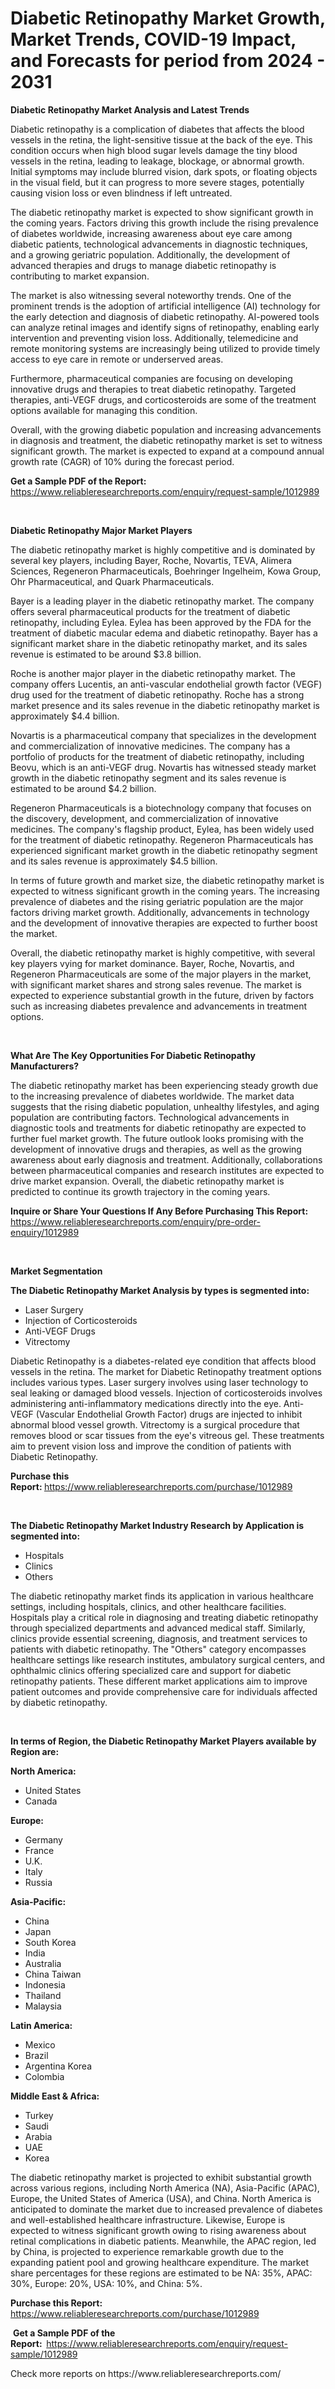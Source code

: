 <p><h1>Diabetic Retinopathy Market Growth, Market Trends, COVID-19 Impact, and Forecasts for period from 2024 - 2031</h1></p><p><strong>Diabetic Retinopathy Market Analysis and Latest Trends</strong></p>
<p><p>Diabetic retinopathy is a complication of diabetes that affects the blood vessels in the retina, the light-sensitive tissue at the back of the eye. This condition occurs when high blood sugar levels damage the tiny blood vessels in the retina, leading to leakage, blockage, or abnormal growth. Initial symptoms may include blurred vision, dark spots, or floating objects in the visual field, but it can progress to more severe stages, potentially causing vision loss or even blindness if left untreated.</p><p>The diabetic retinopathy market is expected to show significant growth in the coming years. Factors driving this growth include the rising prevalence of diabetes worldwide, increasing awareness about eye care among diabetic patients, technological advancements in diagnostic techniques, and a growing geriatric population. Additionally, the development of advanced therapies and drugs to manage diabetic retinopathy is contributing to market expansion.</p><p>The market is also witnessing several noteworthy trends. One of the prominent trends is the adoption of artificial intelligence (AI) technology for the early detection and diagnosis of diabetic retinopathy. AI-powered tools can analyze retinal images and identify signs of retinopathy, enabling early intervention and preventing vision loss. Additionally, telemedicine and remote monitoring systems are increasingly being utilized to provide timely access to eye care in remote or underserved areas.</p><p>Furthermore, pharmaceutical companies are focusing on developing innovative drugs and therapies to treat diabetic retinopathy. Targeted therapies, anti-VEGF drugs, and corticosteroids are some of the treatment options available for managing this condition.</p><p>Overall, with the growing diabetic population and increasing advancements in diagnosis and treatment, the diabetic retinopathy market is set to witness significant growth. The market is expected to expand at a compound annual growth rate (CAGR) of 10% during the forecast period.</p></p>
<p><strong>Get a Sample PDF of the Report:&nbsp;</strong> <a href="https://www.reliableresearchreports.com/enquiry/request-sample/1012989">https://www.reliableresearchreports.com/enquiry/request-sample/1012989</a></p>
<p>&nbsp;</p>
<p><strong>Diabetic Retinopathy Major Market Players</strong></p>
<p><p>The diabetic retinopathy market is highly competitive and is dominated by several key players, including Bayer, Roche, Novartis, TEVA, Alimera Sciences, Regeneron Pharmaceuticals, Boehringer Ingelheim, Kowa Group, Ohr Pharmaceutical, and Quark Pharmaceuticals.</p><p>Bayer is a leading player in the diabetic retinopathy market. The company offers several pharmaceutical products for the treatment of diabetic retinopathy, including Eylea. Eylea has been approved by the FDA for the treatment of diabetic macular edema and diabetic retinopathy. Bayer has a significant market share in the diabetic retinopathy market, and its sales revenue is estimated to be around $3.8 billion.</p><p>Roche is another major player in the diabetic retinopathy market. The company offers Lucentis, an anti-vascular endothelial growth factor (VEGF) drug used for the treatment of diabetic retinopathy. Roche has a strong market presence and its sales revenue in the diabetic retinopathy market is approximately $4.4 billion.</p><p>Novartis is a pharmaceutical company that specializes in the development and commercialization of innovative medicines. The company has a portfolio of products for the treatment of diabetic retinopathy, including Beovu, which is an anti-VEGF drug. Novartis has witnessed steady market growth in the diabetic retinopathy segment and its sales revenue is estimated to be around $4.2 billion.</p><p>Regeneron Pharmaceuticals is a biotechnology company that focuses on the discovery, development, and commercialization of innovative medicines. The company's flagship product, Eylea, has been widely used for the treatment of diabetic retinopathy. Regeneron Pharmaceuticals has experienced significant market growth in the diabetic retinopathy segment and its sales revenue is approximately $4.5 billion.</p><p>In terms of future growth and market size, the diabetic retinopathy market is expected to witness significant growth in the coming years. The increasing prevalence of diabetes and the rising geriatric population are the major factors driving market growth. Additionally, advancements in technology and the development of innovative therapies are expected to further boost the market.</p><p>Overall, the diabetic retinopathy market is highly competitive, with several key players vying for market dominance. Bayer, Roche, Novartis, and Regeneron Pharmaceuticals are some of the major players in the market, with significant market shares and strong sales revenue. The market is expected to experience substantial growth in the future, driven by factors such as increasing diabetes prevalence and advancements in treatment options.</p></p>
<p>&nbsp;</p>
<p><strong>What Are The Key Opportunities For Diabetic Retinopathy Manufacturers?</strong></p>
<p><p>The diabetic retinopathy market has been experiencing steady growth due to the increasing prevalence of diabetes worldwide. The market data suggests that the rising diabetic population, unhealthy lifestyles, and aging population are contributing factors. Technological advancements in diagnostic tools and treatments for diabetic retinopathy are expected to further fuel market growth. The future outlook looks promising with the development of innovative drugs and therapies, as well as the growing awareness about early diagnosis and treatment. Additionally, collaborations between pharmaceutical companies and research institutes are expected to drive market expansion. Overall, the diabetic retinopathy market is predicted to continue its growth trajectory in the coming years.</p></p>
<p><strong>Inquire or Share Your Questions If Any Before Purchasing This Report:</strong> <a href="https://www.reliableresearchreports.com/enquiry/pre-order-enquiry/1012989">https://www.reliableresearchreports.com/enquiry/pre-order-enquiry/1012989</a></p>
<p>&nbsp;</p>
<p><strong>Market Segmentation</strong></p>
<p><strong>The Diabetic Retinopathy Market Analysis by types is segmented into:</strong></p>
<p><ul><li>Laser Surgery</li><li>Injection of Corticosteroids</li><li>Anti-VEGF Drugs</li><li>Vitrectomy</li></ul></p>
<p><p>Diabetic Retinopathy is a diabetes-related eye condition that affects blood vessels in the retina. The market for Diabetic Retinopathy treatment options includes various types. Laser surgery involves using laser technology to seal leaking or damaged blood vessels. Injection of corticosteroids involves administering anti-inflammatory medications directly into the eye. Anti-VEGF (Vascular Endothelial Growth Factor) drugs are injected to inhibit abnormal blood vessel growth. Vitrectomy is a surgical procedure that removes blood or scar tissues from the eye's vitreous gel. These treatments aim to prevent vision loss and improve the condition of patients with Diabetic Retinopathy.</p></p>
<p><strong>Purchase this Report:&nbsp;</strong><a href="https://www.reliableresearchreports.com/purchase/1012989">https://www.reliableresearchreports.com/purchase/1012989</a></p>
<p>&nbsp;</p>
<p><strong>The Diabetic Retinopathy Market Industry Research by Application is segmented into:</strong></p>
<p><ul><li>Hospitals</li><li>Clinics</li><li>Others</li></ul></p>
<p><p>The diabetic retinopathy market finds its application in various healthcare settings, including hospitals, clinics, and other healthcare facilities. Hospitals play a critical role in diagnosing and treating diabetic retinopathy through specialized departments and advanced medical staff. Similarly, clinics provide essential screening, diagnosis, and treatment services to patients with diabetic retinopathy. The "Others" category encompasses healthcare settings like research institutes, ambulatory surgical centers, and ophthalmic clinics offering specialized care and support for diabetic retinopathy patients. These different market applications aim to improve patient outcomes and provide comprehensive care for individuals affected by diabetic retinopathy.</p></p>
<p>&nbsp;</p>
<p><strong>In terms of Region, the Diabetic Retinopathy Market Players available by Region are:</strong></p>
<p>
    <p> <strong> North America: </strong>
        <ul>
            <li>United States</li>
            <li>Canada</li>
        </ul>
        </p> 
    <p> <strong> Europe: </strong>
        <ul>
            <li>Germany</li>
            <li>France</li>
            <li>U.K.</li>
            <li>Italy</li>
            <li>Russia</li>
        </ul>
        </p> 
    <p> <strong> Asia-Pacific: </strong>
        <ul>
            <li>China</li>
            <li>Japan</li>
            <li>South Korea</li>
            <li>India</li>
            <li>Australia</li>
            <li>China Taiwan</li>
            <li>Indonesia</li>
            <li>Thailand</li>
            <li>Malaysia</li>
        </ul>
        </p> 
    <p> <strong> Latin America: </strong>
        <ul>
            <li>Mexico</li>
            <li>Brazil</li>
            <li>Argentina Korea</li>
            <li>Colombia</li>
        </ul>
        </p> 
    <p> <strong> Middle East & Africa: </strong>
        <ul>
            <li>Turkey</li>
            <li>Saudi</li>
            <li>Arabia</li>
            <li>UAE</li>
            <li>Korea</li>
        </ul>
    </p>
    </p>
<p><p>The diabetic retinopathy market is projected to exhibit substantial growth across various regions, including North America (NA), Asia-Pacific (APAC), Europe, the United States of America (USA), and China. North America is anticipated to dominate the market due to increased prevalence of diabetes and well-established healthcare infrastructure. Likewise, Europe is expected to witness significant growth owing to rising awareness about retinal complications in diabetic patients. Meanwhile, the APAC region, led by China, is projected to experience remarkable growth due to the expanding patient pool and growing healthcare expenditure. The market share percentages for these regions are estimated to be NA: 35%, APAC: 30%, Europe: 20%, USA: 10%, and China: 5%.</p></p>
<p><strong>Purchase this Report: </strong><a href="https://www.reliableresearchreports.com/purchase/1012989">https://www.reliableresearchreports.com/purchase/1012989</a></p>
<p>&nbsp;<strong>Get a Sample PDF of the Report:&nbsp;&nbsp;</strong><a href="https://www.reliableresearchreports.com/enquiry/request-sample/1012989">https://www.reliableresearchreports.com/enquiry/request-sample/1012989</a></p>
<p><strong></strong></p>
<p>Check more reports on https://www.reliableresearchreports.com/</p>